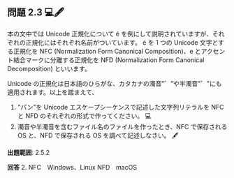 ## 問題 2.3 💻🖋

本の文中では Unicode 正規化について é を例にして説明されていますが、それぞれの正規化にはそれぞれ名前がついています。
é を 1 つの Unicode 文字とする正規化を NFC (Normalization Form Canonical Composition)、e とアクセント結合マークに分離する正規化を NFD (Normalization Form Canonical Decomposition) といいます。

Unicode の正規化は日本語のひらがな、カタカナの濁音"゛"や半濁音"゜"にも適用されます。以上を踏まえて、

1. "パン"を Unicode エスケープシーケンスで記述した文字列リテラルを NFC と NFD のそれぞれの形式で作ってください。 💻
2. 濁音や半濁音を含むファイル名のファイルを作ったとき、NFC で保存される OS と、NFD で保存される OS を調べて記述しなさい。 🖋

**出題範囲**: 2.5.2


**回答**
2.
NFC　Windows、Linux
NFD　macOS